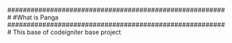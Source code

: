 #########################################################
					#What is Panga
#########################################################
This base of codeigniter base project
